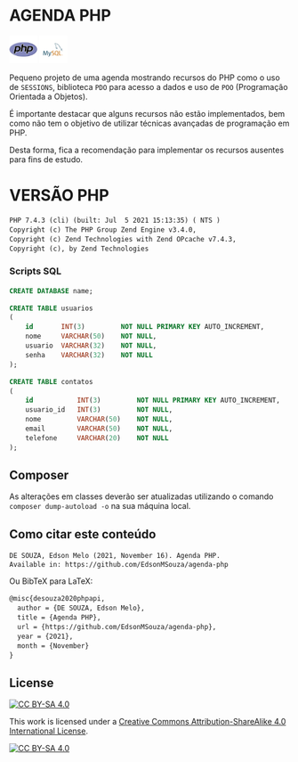 # AGENDA PHP

<code><img height="50" src="https://raw.githubusercontent.com/github/explore/80688e429a7d4ef2fca1e82350fe8e3517d3494d/topics/php/php.png"></code>
<code><img height="50" src="https://raw.githubusercontent.com/github/explore/80688e429a7d4ef2fca1e82350fe8e3517d3494d/topics/mysql/mysql.png"></code>

Pequeno projeto de uma agenda mostrando recursos do PHP como o uso de `SESSIONS`, biblioteca `PDO` para acesso a dados e uso de `POO` (Programação Orientada a Objetos).

É importante destacar que alguns recursos não estão implementados, bem como não tem o objetivo de utilizar técnicas avançadas de programação em PHP.

Desta forma, fica a recomendação para implementar os recursos ausentes para fins de estudo.

# VERSÃO PHP
```html
PHP 7.4.3 (cli) (built: Jul  5 2021 15:13:35) ( NTS )
Copyright (c) The PHP Group Zend Engine v3.4.0,
Copyright (c) Zend Technologies with Zend OPcache v7.4.3,
Copyright (c), by Zend Technologies
```

### Scripts SQL

```sql
CREATE DATABASE name;
```

```sql
CREATE TABLE usuarios
(
    id       INT(3)         NOT NULL PRIMARY KEY AUTO_INCREMENT,
    nome     VARCHAR(50)    NOT NULL,
    usuario  VARCHAR(32)    NOT NULL,
    senha    VARCHAR(32)    NOT NULL
);
```

```sql
CREATE TABLE contatos
(
    id           INT(3)         NOT NULL PRIMARY KEY AUTO_INCREMENT,
    usuario_id   INT(3)         NOT NULL,
    nome         VARCHAR(50)    NOT NULL,
    email        VARCHAR(50)    NOT NULL,
    telefone     VARCHAR(20)    NOT NULL
);
```

## Composer

As alterações em classes deverão ser atualizadas utilizando o comando <code>composer dump-autoload -o</code> na sua máquina local.

## Como citar este conteúdo

```
DE SOUZA, Edson Melo (2021, November 16). Agenda PHP.
Available in: https://github.com/EdsonMSouza/agenda-php
```

Ou BibTeX para LaTeX:

```latex
@misc{desouza2020phpapi,
  author = {DE SOUZA, Edson Melo},
  title = {Agenda PHP},
  url = {https://github.com/EdsonMSouza/agenda-php},
  year = {2021},
  month = {November}
}
```

## License

[![CC BY-SA 4.0][cc-by-sa-shield]][cc-by-sa]

This work is licensed under a
[Creative Commons Attribution-ShareAlike 4.0 International License][cc-by-sa].

[![CC BY-SA 4.0][cc-by-sa-image]][cc-by-sa]

[cc-by-sa]: http://creativecommons.org/licenses/by-sa/4.0/

[cc-by-sa-image]: https://licensebuttons.net/l/by-sa/4.0/88x31.png

[cc-by-sa-shield]: https://img.shields.io/badge/License-CC%20BY--SA%204.0-lightgrey.svg